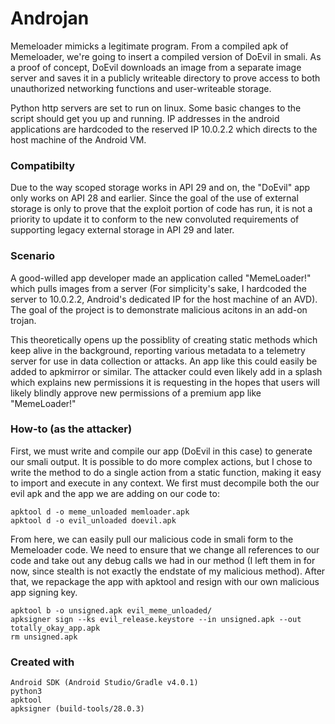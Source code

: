 # Androjan

Memeloader mimicks a legitimate program. From a compiled apk of Memeloader,
we're going to insert a compiled version of DoEvil in smali. As a proof of
concept, DoEvil downloads an image from a separate image server and saves it in
a publicly writeable directory to prove access to both unauthorized networking
functions and user-writeable storage.

Python http servers are set to run on linux. Some basic changes to the script
should get you up and running. IP addresses in the android applications are
hardcoded to the reserved IP 10.0.2.2 which directs to the host machine of the
Android VM.

### Compatibilty

Due to the way scoped storage works in API 29 and on, the "DoEvil" app only
works on API 28 and earlier. Since the goal of the use of external storage is
only to prove that the exploit portion of code has run, it is not a priority
to update it to conform to the new convoluted requirements of supporting legacy
external storage in API 29 and later.

### Scenario

A good-willed app developer made an application called "MemeLoader!" which
pulls images from a server (For simplicity's sake, I hardcoded the server to
10.0.2.2, Android's dedicated IP for the host machine of an AVD). The goal of
the project is to demonstrate malicious acitons in an add-on trojan.

This theoretically opens up the possiblity of creating static methods which
keep alive in the background, reporting various metadata to a telemetry server
for use in data collection or attacks. An app like this could easily be added
to apkmirror or similar. The attacker could even likely add in a splash which
explains new permissions it is requesting in the hopes that users will likely
blindly approve new permissions of a premium app like "MemeLoader!"

### How-to (as the attacker)

First, we must write and compile our app (DoEvil in this case) to generate our
smali output. It is possible to do more complex actions, but I chose to write
the method to do a single action from a static function, making it easy to
import and execute in any context. We first must decompile both the our evil
apk and the app we are adding on our code to:

```
apktool d -o meme_unloaded memloader.apk
apktool d -o evil_unloaded doevil.apk

```

From here, we can easily pull our malicious code in smali form to the Memeloader
code. We need to ensure that we change all references to our code and take out
any debug calls we had in our method (I left them in for now, since stealth is
not exactly the endstate of my malicious method). After that, we repackage the
app with apktool and resign with our own malicious app signing key.

```
apktool b -o unsigned.apk evil_meme_unloaded/
apksigner sign --ks evil_release.keystore --in unsigned.apk --out totally_okay_app.apk
rm unsigned.apk
```

### Created with

```
Android SDK (Android Studio/Gradle v4.0.1)
python3
apktool
apksigner (build-tools/28.0.3)
```
